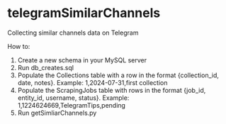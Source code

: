 # telegramSimilarChannels
Collecting similar channels data on Telegram

How to:
1. Create a new schema in your MySQL server
2. Run db_creates.sql
3. Populate the Collections table with a row in the format {collection_id, date, notes}. Example: 1,2024-07-31,first collection
4. Populate the ScrapingJobs table with rows in the format {job_id, entity_id, username, status}. Example: 1,1224624669,TelegramTips,pending
5. Run getSimliarChannels.py
